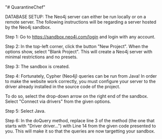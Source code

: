 "# QuarantineChef" 



DATABASE SETUP:
The Neo4j server can either be run locally or on a remote server. The following instructions will be regarding a server hosted by the Neo4j sandbox. 

Step 1:
Go to https://sandbox.neo4j.com/login and login with any account.

Step 2:
In the top-left corner, click the button "New Project". When the options show, select "Blank Project". This will create a Neo4j server with minimal restrictions and no presets.

Step 3:
The sandbox is created.

Step 4:
Fortunately, Cypher (Neo4j) queries can be run from Java! In order to make the website work correctly, you must configure your server to the driver already installed in the source code of the project.

To do so, select the drop-down arrow on the right end of the sandbox. Select "Connect via drivers" from the given options. 

Step 5:
Select Java. 

Step 6:
In the doQuery method, replace line 3 of the method (the one that starts with "Driver driver...") with Line 14 from the given code presented to you. This will make it so that the queries are now targetting your sandbox.
